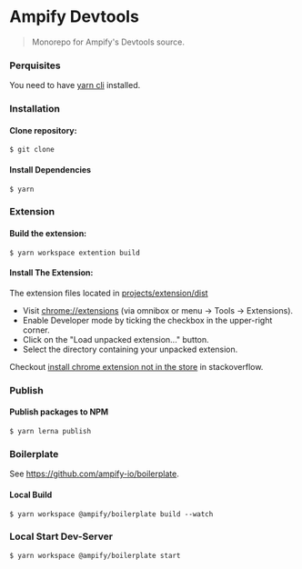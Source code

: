 # Ampify Devtools

> Monorepo for Ampify's Devtools source.

### Perquisites

You need to have [yarn cli](https://classic.yarnpkg.com/en/docs/install) installed.

### Installation

#### Clone repository:

```shell script
$ git clone
```

#### Install Dependencies

```shell script
$ yarn
```

### Extension

#### Build the extension:

```shell script
$ yarn workspace extention build
```

#### Install The Extension:

The extension files located in [projects/extension/dist](./projects/extension/dist)

- Visit [chrome://extensions](chrome://extensions) (via omnibox or menu -> Tools -> Extensions).
- Enable Developer mode by ticking the checkbox in the upper-right corner.
- Click on the "Load unpacked extension..." button.
- Select the directory containing your unpacked extension.

Checkout [install chrome extension not in the store](https://stackoverflow.com/questions/24577024/install-chrome-extension-not-in-the-store) in stackoverflow.

### Publish

#### Publish packages to NPM

```shell script
$ yarn lerna publish
```

### Boilerplate

See https://github.com/ampify-io/boilerplate.

#### Local Build

```shell script
$ yarn workspace @ampify/boilerplate build --watch
```

### Local Start Dev-Server

```shell script
$ yarn workspace @ampify/boilerplate start
```
